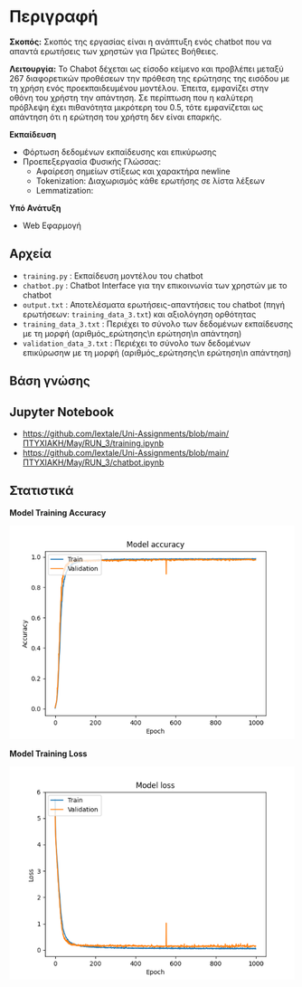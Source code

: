 # Περιγραφή
**Σκοπός:** 
Σκοπός της εργασίας είναι η ανάπτυξη ενός chatbot που να απαντά ερωτήσεις των χρηστών για Πρώτες Βοήθειες.

**Λειτουργία:** 
Το Chabot δέχεται ως είσοδο κείμενο και προβλέπει μεταξύ 267 διαφορετικών προθέσεων την πρόθεση της ερώτησης της εισόδου με τη χρήση ενός προεκπαιδευμένου μοντέλου. Έπειτα, εμφανίζει στην οθόνη του χρήστη την απάντηση. Σε περίπτωση που η καλύτερη πρόβλεψη έχει πιθανότητα μικρότερη του 0.5, τότε εμφανίζεται ως απάντηση ότι η ερώτηση του χρήστη δεν είναι επαρκής. 

**Εκπαίδευση**
- Φόρτωση δεδομένων εκπαίδευσης και επικύρωσης
- Προεπεξεργασία Φυσικής Γλώσσας:
  - Αφαίρεση σημείων στίξεως και χαρακτήρα newline
  - Tokenization: Διαχωρισμός κάθε ερωτήσης σε λίστα λέξεων
  - Lemmatization:

**Υπό Ανάτυξη**
- Web Εφαρμογή

## Αρχεία
- ```training.py``` :   Εκπαίδευση μοντέλου του chatbot
- ```chatbot.py``` :  Chatbot Interface για την επικοινωνία των χρηστών με το chatbot
- ```output.txt``` :  Αποτελέσματα ερωτήσεις-απαντήσεις του chatbot (πηγή ερωτήσεων: ```training_data_3.txt```) και αξιολόγηση ορθότητας
- ```training_data_3.txt``` : Περιέχει το σύνολο των δεδομένων εκπαίδευσης με τη μορφή (αριθμός_ερώτησης\n ερώτηση\n απάντηση)
- ```validation_data_3.txt``` : Περιέχει το σύνολο των δεδομένων επικύρωσηw με τη μορφή (αριθμός_ερώτησης\n ερώτηση\n απάντηση)

## Βάση γνώσης


## Jupyter Notebook
- https://github.com/lextale/Uni-Assignments/blob/main/ΠΤΥΧΙΑΚΗ/May/RUN_3/training.ipynb
- https://github.com/lextale/Uni-Assignments/blob/main/ΠΤΥΧΙΑΚΗ/May/RUN_3/chatbot.ipynb

## Στατιστικά
**Model Training Accuracy**

![Model Training Accuracy](https://github.com/lextale/Uni-Assignments/blob/main/ΠΤΥΧΙΑΚΗ/May/RUN_3/model_3_accuracy.png)

**Model Training Loss**

![Model Training Loss](https://github.com/lextale/Uni-Assignments/blob/main/ΠΤΥΧΙΑΚΗ/May/RUN_3/model_3_loss.png)
